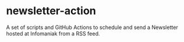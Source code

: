 # newsletter-action

A set of scripts and GitHub Actions to schedule and send a Newsletter hosted at Infomaniak from a RSS feed.

